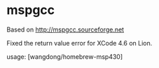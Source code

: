 mspgcc
======

Based on http://mspgcc.sourceforge.net

Fixed the return value error for XCode 4.6 on Lion.

usage: [wangdong/homebrew-msp430]
